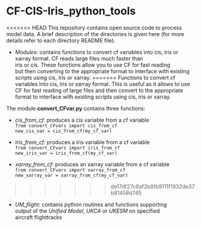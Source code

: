 # CF-CIS-Iris_python_tools

<<<<<<< HEAD
This repository contains open source code to process model data. A brief description of the directories is given here (for more details refer to each directory README file).

- *Modules*: contains functions to convert cf variables into 
cis, iris or xarray format. CF reads large files much faster than    
iris or cis. These functions allow you to use CF for fast reading   
but then converting to the appropriate format to interface with 
existing scripts using cis, iris or xarray.
=======
Functions to convert cf variables into cis, iris or xarray format. 
This is useful as it allows to use CF for fast reading of large 
files and then convert to the appropriate format to interface with 
existing scripts using cis, iris or xarray.

The module **convert_CFvar.py** contains three functions:  
- *cis_from_cf*: produces a cis variable from a cf variable  
`from convert_CFvars import cis_from_cf`   
`new_cis_var = cis_from_cf(my_cf_var)`

- *iris_from_cf*: produces a iris variable from a cf variable  
`from convert_CFvars import iris_from_cf`   
`new_iris_var = iris_from_cf(my_cf_var)`

- *xarray_from_cf*: produces an xarray variable from a cf variable  
`from convert_CFvars import xarray_from_cf`   
`new_xarray_var = xarray_from_cf(my_cf_var)`
>>>>>>> de17df27c6af2b8fb9111f1932de37b81458d745

- *UM_flight*: contains python routines and functions supporting  
output of the *Unified Model*, *UKCA* or *UKESM* on specified  
aircraft flighttracks

